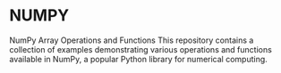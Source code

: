 # NUMPY
NumPy Array Operations and Functions  This repository contains a collection of examples demonstrating various operations and functions available in NumPy, a popular Python library for numerical computing.  
